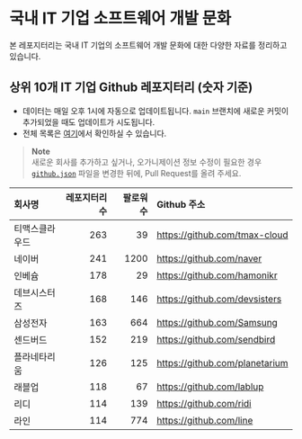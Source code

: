 # 국내 IT 기업 소프트웨어 개발 문화
본 레포지터리는 국내 IT 기업의 소프트웨어 개발 문화에 대한 다양한 자료를 정리하고 있습니다.

## 상위 10개 IT 기업 Github 레포지터리 (숫자 기준)

- 데이터는 매일 오후 1시에 자동으로 업데이트됩니다. `main` 브랜치에 새로운 커밋이 추가되었을 때도 업데이트가 시도됩니다.
- 전체 목록은 [여기](./github.md)에서 확인하실 수 있습니다.

> **Note**<br />
> 새로운 회사를 추가하고 싶거나, 오가니제이션 정보 수정이 필요한 경우 [`github.json`](./github.json) 파일을 변경한 뒤에, Pull Request를 올려 주세요.

<!-- MARKDOWN_TABLE(GITHUB): START -->

| **회사명** | **레포지터리 수** | **팔로워 수** | **Github 주소** |
|:---|---:|---:|:---|
| 티맥스클라우드 | 263 | 39 | https://github.com/tmax-cloud |
| 네이버 | 241 | 1200 | https://github.com/naver |
| 인베슘 | 178 | 29 | https://github.com/hamonikr |
| 데브시스터즈 | 168 | 146 | https://github.com/devsisters |
| 삼성전자 | 163 | 664 | https://github.com/Samsung |
| 센드버드 | 152 | 219 | https://github.com/sendbird |
| 플라네타리움 | 126 | 125 | https://github.com/planetarium |
| 래블업 | 118 | 67 | https://github.com/lablup |
| 리디 | 114 | 139 | https://github.com/ridi |
| 라인 | 114 | 774 | https://github.com/line |

<!-- MARKDOWN_TABLE(GITHUB): END -->
